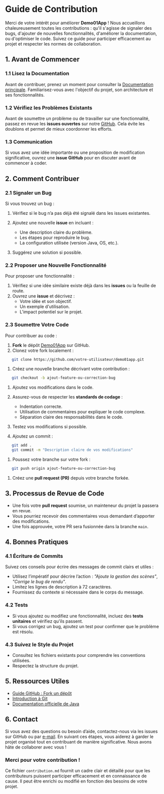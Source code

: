 # **Guide de Contribution**

Merci de votre intérêt pour améliorer **Demo01App** ! Nous accueillons chaleureusement toutes les contributions : qu'il
s'agisse de signaler des bugs, d'ajouter de nouvelles fonctionnalités, d'améliorer la documentation, ou d'optimiser le
code.
Suivez ce guide pour participer efficacement au projet et respecter les normes de collaboration.

## **1. Avant de Commencer**

### **1.1 Lisez la Documentation**

Avant de contribuer, prenez un moment pour consulter la [Documentation principale](index.md). Familiarisez-vous avec
l'objectif du projet, son architecture et ses fonctionnalités.

### **1.2 Vérifiez les Problèmes Existants**

Avant de soumettre un problème ou de travailler sur une fonctionnalité, passez en revue les **issues ouvertes** sur
notre [GitHub](https://github.com/your-repo/demo01app/issues). Cela évite les doublons et permet de mieux coordonner les
efforts.

### **1.3 Communication**

Si vous avez une idée importante ou une proposition de modification significative, ouvrez une **issue GitHub** pour en
discuter avant de commencer à coder.

## **2. Comment Contribuer**

### **2.1 Signaler un Bug**

Si vous trouvez un bug :

1. Vérifiez si le bug n’a pas déjà été signalé dans les issues existantes.
2. Ajoutez une nouvelle **issue** en incluant :
    - Une description claire du problème.
    - Les étapes pour reproduire le bug.
    - La configuration utilisée (version Java, OS, etc.).

3. Suggérez une solution si possible.

### **2.2 Proposer une Nouvelle Fonctionnalité**

Pour proposer une fonctionnalité :

1. Vérifiez si une idée similaire existe déjà dans les **issues** ou la feuille de route.
2. Ouvrez une **issue** et décrivez :
    - Votre idée et son objectif.
    - Un exemple d'utilisation.
    - L'impact potentiel sur le projet.

### **2.3 Soumettre Votre Code**

Pour contribuer au code :

1. **Fork** le dépôt [Demo01App](https://github.com/your-repo/demo01app) sur GitHub.
2. Clonez votre fork localement :

``` bash
   git clone https://github.com/votre-utilisateur/demo01app.git
```

1. Créez une nouvelle branche décrivant votre contribution :

``` bash
   git checkout -b ajout-feature-ou-correction-bug
```

1. Ajoutez vos modifications dans le code.
2. Assurez-vous de respecter les **standards de codage** :
    - Indentation correcte.
    - Utilisation de commentaires pour expliquer le code complexe.
    - Séparation claire des responsabilités dans le code.

3. Testez vos modifications si possible.
4. Ajoutez un commit :

``` bash
   git add .
   git commit -m "Description claire de vos modifications"
```

1. Poussez votre branche sur votre fork :

``` bash
   git push origin ajout-feature-ou-correction-bug
```

1. Créez une **pull request (PR)** depuis votre branche forkée.

## **3. Processus de Revue de Code**

- Une fois votre **pull request** soumise, un mainteneur du projet la passera en revue.
- Vous pourriez recevoir des commentaires vous demandant d’apporter des modifications.
- Une fois approuvée, votre PR sera fusionnée dans la branche `main`.

## **4. Bonnes Pratiques**

### **4.1 Écriture de Commits**

Suivez ces conseils pour écrire des messages de commit clairs et utiles :

- Utilisez l’impératif pour décrire l’action : _"Ajoute la gestion des scènes"_, _"Corrige le bug de rendu"_.
- Limitez les lignes de description à 72 caractères.
- Fournissez du contexte si nécessaire dans le corps du message.

### **4.2 Tests**

- Si vous ajoutez ou modifiez une fonctionnalité, incluez des **tests unitaires** et vérifiez qu'ils passent.
- Si vous corrigez un bug, ajoutez un test pour confirmer que le problème est résolu.

### **4.3 Suivez le Style du Projet**

- Consultez les fichiers existants pour comprendre les conventions utilisées.
- Respectez la structure du projet.

## **5. Ressources Utiles**

- [Guide GitHub : Fork un dépôt](https://docs.github.com/en/get-started/quickstart/fork-a-repo)
- [Introduction à Git](https://git-scm.com/doc)
- [Documentation officielle de Java](https://docs.oracle.com/en/java/)

## **6. Contact**

Si vous avez des questions ou besoin d’aide, contactez-nous via les issues sur GitHub ou
par [e-mail](mailto:frederic.delorme@gmail.com).
En suivant ces étapes, vous aiderez à garder le projet organisé tout en contribuant de manière significative. Nous avons
hâte de collaborer avec vous !

### **Merci pour votre contribution !**

Ce fichier `contribution.md` fournit un cadre clair et détaillé pour que les contributeurs puissent participer
efficacement et en connaissance de cause. Il peut être enrichi ou modifié en fonction des besoins de votre projet.
